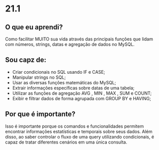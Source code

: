 # 21.1

## O que eu aprendi?
Como facilitar MUITO sua vida através das principais funções que lidam com números, strings, datas e agregação de dados no MySQL.

## Sou capz de:

* Criar condicionais no SQL usando IF e CASE;
* Manipular strings no SQL;
* Usar as diversas funções matemáticas do MySQL;
* Extrair informações específicas sobre datas de uma tabela;
* Utilizar as funções de agregação AVG , MIN , MAX , SUM e COUNT;
* Exibir e filtrar dados de forma agrupada com GROUP BY e HAVING;

## Por que é importante?
Isso é importante porque os comandos e funcionalidades permitem encontrar informações estatísticas e temporais sobre seus dados. Além disso, ao saber controlar o fluxo de uma query utilizando condicionais, é  capaz de tratar diferentes cenários em uma única consulta.

